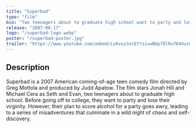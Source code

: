 ```yaml
---
title: "Superbad"
type: "film"
bio: "Two teenagers about to graduate high school want to party and lose their virginity, but their plan to score alcohol for a party goes awry, leading to a series of misadventures."
release: "2007-08-17"
logo: "/superbad-logo.webp"
poster: "/superbad-poster.jpg"
trailer: "https://www.youtube.com/embed/LvKvus3vCEY?si=wBUp78lRu7K4Vus9"
---
```


## Description
Superbad is a 2007 American coming-of-age teen comedy film directed by Greg Mottola and produced by Judd Apatow. The film stars Jonah Hill and Michael Cera as Seth and Evan, two teenagers about to graduate high school. Before going off to college, they want to party and lose their virginity. However, their plan to score alcohol for a party goes awry, leading to a series of misadventures that culminate in a wild night of chaos and self-discovery.

